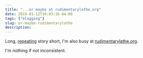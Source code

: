 ```yaml
---
title: "...or maybe at rudimentarylathe.org"
date: 2019-01-12T10:03:16-04:00
tags: ["blogging"]
slug: or-maybe-rudimentarylathe
description: 
---
```


Long, [repeating](/2019/or-maybe-jack-baty-net/) story short, I'm also busy at
[rudimentarylathe.org](https://rudimentarylathe.org).

I'm nothing if not inconsistent.
